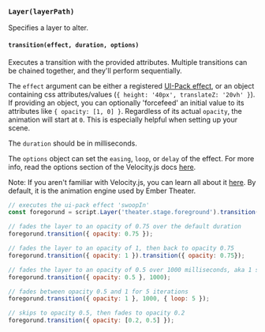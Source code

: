 ### `Layer(layerPath)`

Specifies a layer to alter.

#### `transition(effect, duration, options)`

Executes a transition with the provided attributes. Multiple transitions can be chained together, and they'll perform sequentially.

The `effect` argument can be either a registered [UI-Pack effect](http://julian.com/research/velocity/#uiPack), or an object containing css attributes/values (`{ height: '40px', translateZ: '20vh' }`). If providing an object, you can optionally 'forcefeed' an initial value to its attributes like `{ opacity: [1, 0] }`. Regardless of its actual `opacity`, the animation will start at `0`. This is especially helpful when setting up your scene.

The `duration` should be in milliseconds.

The `options` object can set the `easing`, `loop`, or `delay` of the effect. For more info, read the options section of the Velocity.js docs [here](http://julian.com/research/velocity/#easing).

Note: If you aren't familiar with Velocity.js, you can learn all about it [here](http://julian.com/research/velocity). By default, it is the animation engine used by Ember Theater.

```js
// executes the ui-pack effect 'swoopIn'
const foregorund = script.Layer('theater.stage.foreground').transition('transition.swoopIn');

// fades the layer to an opacity of 0.75 over the default duration
foregorund.transition({ opacity: 0.75 });

// fades the layer to an opacity of 1, then back to opacity 0.75
foregorund.transition({ opacity: 1 }).transition({ opacity: 0.75});

// fades the layer to an opacity of 0.5 over 1000 milliseconds, aka 1 second
foregorund.transition({ opacity: 0.5 }, 1000);

// fades between opacity 0.5 and 1 for 5 iterations
foregorund.transition({ opacity: 1 }, 1000, { loop: 5 });

// skips to opacity 0.5, then fades to opacity 0.2
foregorund.transition({ opacity: [0.2, 0.5] });
```
